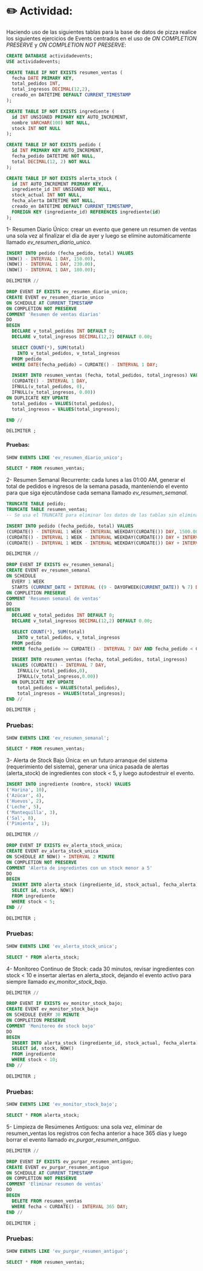 # ✏️ Actividad:
Haciendo uso de las siguientes tablas para la base de datos de pizza realice los siguientes ejercicios de Events centrados en el uso de *ON COMPLETION PRESERVE* y *ON COMPLETION NOT PRESERVE*:
```sql
CREATE DATABASE actividadevents;
USE actividadevents;

CREATE TABLE IF NOT EXISTS resumen_ventas (
  fecha DATE PRIMARY KEY,
  total_pedidos INT,
  total_ingresos DECIMAL(12,2),
  creado_en DATETIME DEFAULT CURRENT_TIMESTAMP
);

CREATE TABLE IF NOT EXISTS ingrediente (
  id INT UNSIGNED PRIMARY KEY AUTO_INCREMENT,
  nombre VARCHAR(100) NOT NULL,
  stock INT NOT NULL
);

CREATE TABLE IF NOT EXISTS pedido (
  id INT PRIMARY KEY AUTO_INCREMENT,
  fecha_pedido DATETIME NOT NULL,
  total DECIMAL(12, 2) NOT NULL
);

CREATE TABLE IF NOT EXISTS alerta_stock (
  id INT AUTO_INCREMENT PRIMARY KEY,
  ingrediente_id INT UNSIGNED NOT NULL,
  stock_actual INT NOT NULL,
  fecha_alerta DATETIME NOT NULL,
  creado_en DATETIME DEFAULT CURRENT_TIMESTAMP,
  FOREIGN KEY (ingrediente_id) REFERENCES ingrediente(id)
);
```
1- Resumen Diario Único: crear un evento que genere un resumen de ventas una sola vez al finalizar el día de ayer y luego se elimine automáticamente llamado *ev_resumen_diario_unico*.

```sql
INSERT INTO pedido (fecha_pedido, total) VALUES
(NOW() - INTERVAL 1 DAY, 150.00),
(NOW() - INTERVAL 1 DAY, 230.00),
(NOW() - INTERVAL 1 DAY, 180.00);

DELIMITER //

DROP EVENT IF EXISTS ev_resumen_diario_unico;
CREATE EVENT ev_resumen_diario_unico
ON SCHEDULE AT CURRENT_TIMESTAMP
ON COMPLETION NOT PRESERVE
COMMENT 'Resumen de ventas diarias'
DO
BEGIN
  DECLARE v_total_pedidos INT DEFAULT 0;
  DECLARE v_total_ingresos DECIMAL(12,2) DEFAULT 0.00;

  SELECT COUNT(*), SUM(total)
    INTO v_total_pedidos, v_total_ingresos
  FROM pedido
  WHERE DATE(fecha_pedido) = CURDATE() - INTERVAL 1 DAY;

  INSERT INTO resumen_ventas (fecha, total_pedidos, total_ingresos) VALUES
  (CURDATE() - INTERVAL 1 DAY, 
  IFNULL(v_total_pedidos, 0),
  IFNULL(v_total_ingresos, 0.00))
ON DUPLICATE KEY UPDATE
  total_pedidos = VALUES(total_pedidos),
  total_ingresos = VALUES(total_ingresos);

END //

DELIMITER ;
```
#### Pruebas:
```sql
SHOW EVENTS LIKE 'ev_resumen_diario_unico';

SELECT * FROM resumen_ventas;
```

2- Resumen Semanal Recurrente: cada lunes a las 01:00 AM, generar el total de pedidos e ingresos de la semana pasada, manteniendo el evento para que siga ejecutándose cada semana llamado *ev_resumen_semanal*.
```sql
TRUNCATE TABLE pedido;
TRUNCATE TABLE resumen_ventas;
-- Se usa el TRUNCATE para eliminar los datos de las tablas sin eliminar las "tablas" y tener que crearlas de nuevo.

INSERT INTO pedido (fecha_pedido, total) VALUES
(CURDATE() - INTERVAL 1 WEEK - INTERVAL WEEKDAY(CURDATE()) DAY, 1500.00),
(CURDATE() - INTERVAL 1 WEEK - INTERVAL WEEKDAY(CURDATE()) DAY + INTERVAL 3 DAY, 2500.00), 
(CURDATE() - INTERVAL 1 WEEK - INTERVAL WEEKDAY(CURDATE()) DAY + INTERVAL 6 DAY, 3000.00); 

DELIMITER //

DROP EVENT IF EXISTS ev_resumen_semanal;
CREATE EVENT ev_resumen_semanal
ON SCHEDULE 
  EVERY 1 WEEK
  STARTS (CURRENT_DATE + INTERVAL ((9 - DAYOFWEEK(CURRENT_DATE)) % 7) DAY + INTERVAL 1 HOUR)
ON COMPLETION PRESERVE
COMMENT 'Resumen semanal de ventas'
DO
BEGIN
  DECLARE v_total_pedidos INT DEFAULT 0;
  DECLARE v_total_ingresos DECIMAL(12,2) DEFAULT 0.00;

  SELECT COUNT(*), SUM(total)
    INTO v_total_pedidos, v_total_ingresos
  FROM pedido
  WHERE fecha_pedido >= CURDATE() - INTERVAL 7 DAY AND fecha_pedido < CURDATE();

  INSERT INTO resumen_ventas (fecha, total_pedidos, total_ingresos)
  VALUES (CURDATE() - INTERVAL 7 DAY, 
    IFNULL(v_total_pedidos,0),
    IFNULL(v_total_ingresos,0.00))
  ON DUPLICATE KEY UPDATE
    total_pedidos = VALUES(total_pedidos),
    total_ingresos = VALUES(total_ingresos);
END //

DELIMITER ;
```
### Pruebas:
```sql
SHOW EVENTS LIKE 'ev_resumen_semanal';

SELECT * FROM resumen_ventas;
```

3- Alerta de Stock Bajo Única: en un futuro arranque del sistema (requerimiento del sistema), generar una única pasada de alertas (alerta_stock) de ingredientes con stock < 5, y luego autodestruir el evento.
```sql
INSERT INTO ingrediente (nombre, stock) VALUES 
('Harina', 10),    
('Azúcar', 4),
('Huevos', 2),
('Leche', 5),
('Mantequilla', 3),
('Sal', 8),
('Pimienta', 1);

DELIMITER //

DROP EVENT IF EXISTS ev_alerta_stock_unica;
CREATE EVENT ev_alerta_stock_unica
ON SCHEDULE AT NOW() + INTERVAL 2 MINUTE
ON COMPLETION NOT PRESERVE
COMMENT 'Alerta de ingredintes con un stock menor a 5'
DO
BEGIN
  INSERT INTO alerta_stock (ingrediente_id, stock_actual, fecha_alerta)
  SELECT id, stock, NOW()
  FROM ingrediente
  WHERE stock < 5;
END //

DELIMITER ;
```
### Pruebas:
```sql
SHOW EVENTS LIKE 'ev_alerta_stock_unica';

SELECT * FROM alerta_stock;
```

4- Monitoreo Continuo de Stock: cada 30 minutos, revisar ingredientes con stock < 10 e insertar alertas en alerta_stock, dejando el evento activo para siempre llamado *ev_monitor_stock_bajo*.
```sql
DELIMITER //

DROP EVENT IF EXISTS ev_monitor_stock_bajo;
CREATE EVENT ev_monitor_stock_bajo
ON SCHEDULE EVERY 30 MINUTE
ON COMPLETION PRESERVE
COMMENT 'Monitoreo de stock bajo'
DO
BEGIN
  INSERT INTO alerta_stock (ingrediente_id, stock_actual, fecha_alerta)
  SELECT id, stock, NOW()
  FROM ingrediente
  WHERE stock < 10;
END //

DELIMITER ;
```
### Pruebas:
```sql
SHOW EVENTS LIKE 'ev_monitor_stock_bajo';

SELECT * FROM alerta_stock;
```

5- Limpieza de Resúmenes Antiguos: una sola vez, eliminar de resumen_ventas los registros con fecha anterior a hace 365 días y luego borrar el evento llamado *ev_purgar_resumen_antiguo*.
```sql
DELIMITER //

DROP EVENT IF EXISTS ev_purgar_resumen_antiguo;
CREATE EVENT ev_purgar_resumen_antiguo
ON SCHEDULE AT CURRENT_TIMESTAMP
ON COMPLETION NOT PRESERVE
COMMENT 'Eliminar resumen de ventas'
DO
BEGIN
  DELETE FROM resumen_ventas
  WHERE fecha < CURDATE() - INTERVAL 365 DAY;
END //

DELIMITER ;
```
### Pruebas:
```sql
SHOW EVENTS LIKE 'ev_purgar_resumen_antiguo';

SELECT * FROM resumen_ventas;
```

